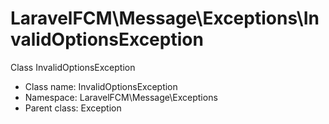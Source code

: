 LaravelFCM\Message\Exceptions\InvalidOptionsException
===============

Class InvalidOptionsException




* Class name: InvalidOptionsException
* Namespace: LaravelFCM\Message\Exceptions
* Parent class: Exception








